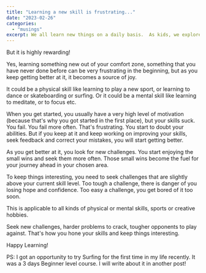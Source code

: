 ```yaml
---
title: "Learning a new skill is frustrating..."
date: "2023-02-26"
categories:
  - "musings"
excerpt: We all learn new things on a daily basis.  As kids, we explored new physical and mental skills quicker and more often.  But, as adults, how often do we embark on a completely unknown territory to learn something new?
---
```


But it is highly rewarding!

Yes, learning something new out of your comfort zone, something that you have never done before can be very frustrating in the beginning, but as you keep getting better at it, it becomes a source of joy.

It could be a physical skill like learning to play a new sport, or learning to dance or skateboarding or surfing. Or it could be a mental skill like learning to meditate, or to focus etc.

When you get started, you usually have a very high level of motivation (because that's why you got started in the first place), but your skills suck. You fail. You fail more often. That's frustrating. You start to doubt your abilities. But if you keep at it and keep working on improving your skills, seek feedback and correct your mistakes, you will start getting better.

As you get better at it, you look for new challenges. You start enjoying the small wins and seek them more often. Those small wins become the fuel for your journey ahead in your chosen area.

To keep things interesting, you need to seek challenges that are slightly above your current skill level. Too tough a challenge, there is danger of you losing hope and confidence. Too easy a challenge, you get bored of it too soon.

This is applicable to all kinds of physical or mental skills, sports or creative hobbies.

Seek new challenges, harder problems to crack, tougher opponents to play against. That's how you hone your skills and keep things interesting.

Happy Learning!

PS: I got an opportunity to try Surfing for the first time in my life recently. It was a 3 days Beginner level course. I will write about it in another post!
